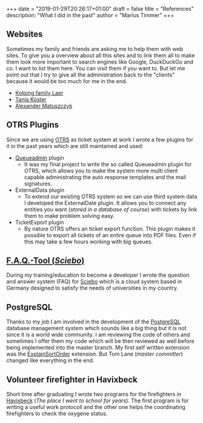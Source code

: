 +++
date = "2019-01-29T20:26:17+01:00"
draft = false
title = "References"
description: "What I did in the past"
author = "Marius Timmer"
+++

## Websites
Sometimes my family and friends are asking me to help them with web sites. To give you a overview about all this sites and to link them all to make them look more important to search engines like Google, DuckDuckGo and co. I want to list them here. You can visit them if you want to. But let me point out that I try to give all the administration back to the "clients" because it would be too much for me in the end.

- [Kolping family Laer](https://kolping-laer.de/)
- [Tanja Köster](https://tanjakoester.de/)
- [Alexander Matuszczyk](https://alexmatu.de)


## OTRS Plugins
Since we are using [OTRS](https://en.wikipedia.org/wiki/OTRS) as ticket system at work I wrote a few plugins for it in the past years which are still maintained and used:

 - [Queueadmin](https://zivgitlab.uni-muenster.de/mtimm_01/OTRS_TemplateSignatureAddOn) plugin
    - It was my final project to write the so called Queueadmin plugin for OTRS, which allows you to make the system more multi client capable administrating the auto response templates and the mail signatures.
 - ExternalData plugin
    - To extend our existing OTRS system so we can use third system data I developed the ExternalDate plugin. It allows you to connect any entities you want (_stored in a database of course_) with tickets by link them to make problem solving easy.
 - TicketExport plugin
    - By nature OTRS offers an ticket export function. This plugin makes it possible to export all tickets of an entire queue into PDF files. Even if this may take a few hours working with big queues.


## [F.A.Q.-Tool (_Sciebo_)](http://sciebo.de/en/help/troubleshooting.html)
During my training/education to become a developer I wrote the question and answer system (FAQ) for [Sciebo](https://sciebo.de/en) which is a cloud system based in Germany designed to satisfy the needs of universities in my country.


## PostgreSQL
Thanks to my job I am involved in the development of the [PostgreSQL](https://en.wikipedia.org/wiki/PostgreSQL) database management system which sounds like a big thing but it is not since it is a world wide community. I am reviewing the code of others and sometimes I offer them my code which will be then reviewed as well before being implemented into the master branch. My first self written extension was the [ExplainSortOrder](https://www.postgresql.org/message-id/F4FF595C-D39D-4036-A446-57C91ABE6B31%40exchange.wwu.de) extension. But Tom Lane (_master committer_) changed like everything in the end.


## Volunteer firefighter in Havixbeck
Short time after graduating I wrote two programs for the firefighters in [Havixbeck](https://www.openstreetmap.org/relation/157765) (_The place I went to school for years_). The first program is for writing a useful work protocoll and the other one helps the coordinating firefighters to check the oxygene status.
